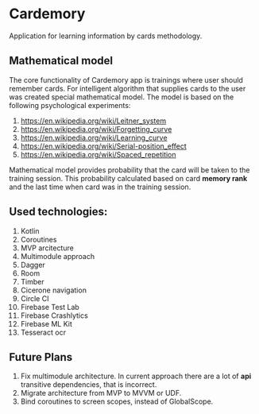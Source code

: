 # Cardemory
Application for learning information by cards methodology.

## Mathematical model
The core functionality of Cardemory app is trainings where user should remember cards.
For intelligent algorithm that supplies cards to the user was created special mathematical model.
The model is based on the following psychological experiments:
1. https://en.wikipedia.org/wiki/Leitner_system
2. https://en.wikipedia.org/wiki/Forgetting_curve
3. https://en.wikipedia.org/wiki/Learning_curve
4. https://en.wikipedia.org/wiki/Serial-position_effect
5. https://en.wikipedia.org/wiki/Spaced_repetition

Mathematical model provides probability that the card will be taken to the training session.
This probability calculated based on card **memory rank** and the last time when card was in the training session.

## Used technologies:
1. Kotlin
2. Coroutines
3. MVP arcitecture
4. Multimodule approach
5. Dagger
6. Room
7. Timber
8. Cicerone navigation
9. Circle CI
10. Firebase Test Lab
11. Firebase Crashlytics
12. Firebase ML Kit
13. Tesseract ocr

## Future Plans
1. Fix multimodule architecture. In current approach there are a lot of **api** transitive dependencies, that is incorrect.
2. Migrate architecture from MVP to MVVM or UDF.
3. Bind coroutines to screen scopes, instead of GlobalScope.
